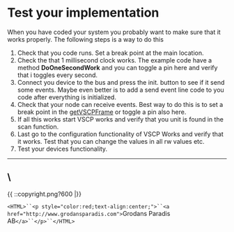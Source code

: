 # Test your implementation

When you have coded your system you probably want to make sure that it works properly. The following steps is a way to do this

 1.  Check that you code runs. Set a break point at the main location.
 2.  Check the that 1 millisecond clock works. The example code have a method **DoOneSecondWork** and you can toggle a pin here and verify that i toggles every second.
 3.  Connect you device to the bus and press the init. button to see if it send some events. Maybe even better is to add a send event line code to you code after everything is initialized.
 4.  Check that your node can receive events. Best way to do this is to set a break point in the [getVSCPFrame](getVSCPFrame) or toggle a pin also here.
 5.  If all this works start VSCP works and verify that you unit is found in the scan function.
 6.  Last go to the configuration functionality of VSCP Works and verify that it works. Test that you can change the values in all rw values etc.
 7.  Test your devices functionality.


----




\\ 
----
{{  ::copyright.png?600  |}}

`<HTML>``<p style="color:red;text-align:center;">``<a href="http://www.grodansparadis.com">`Grodans Paradis AB`</a>``</p>``</HTML>`
